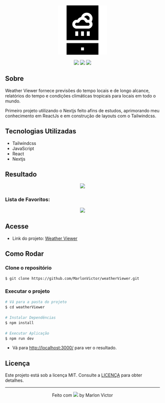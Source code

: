 <p align="center">
  <img src="https://github.com/MarlonVictor/weatherViewer/blob/master/public/BlackIcon.png" width="160px">
</p>

<p align="center">
  <img src="https://img.shields.io/github/repo-size/MarlonVictor/weatherViewer?color=eee&logo=GitHub&style=flat-square">
  <img src="https://img.shields.io/github/stars/MarlonVictor/weatherViewer?color=eee&logo=github&style=flat-square">
  <img src="https://img.shields.io/github/license/MarlonVictor/weatherViewer?color=eee&style=flat-square">
</p>

## Sobre
Weather Viewer fornece previsões do tempo locais e de longo alcance, relatórios do tempo e condições climáticas tropicais para locais em todo o mundo.
  
Primeiro projeto utilizando o Nextjs feito afins de estudos, aprimorando meu conhecimento em ReactJs e em construção de layouts com o Tailwindcss.

## Tecnologias Utilizadas
* Tailwindcss
* JavaScript
* React
* Nextjs

## Resultado
<p align="center">
  <img src="https://user-images.githubusercontent.com/62356988/106951389-7b411d00-670e-11eb-9f8a-84ab2586e472.gif" width="850px">
</p>

### Lista de Favoritos:
<p align="center">
  <img src="https://user-images.githubusercontent.com/62356988/106951847-0d492580-670f-11eb-8322-a2a4baeec02e.gif" width="850px">
</p>

## Acesse
* Link do projeto: [Weather Viewer](https://weatherviewer-36tr28asl.vercel.app/)  

## Como Rodar

### Clone o repositório
```bash
$ git clone https://github.com/MarlonVictor/weatherViewer.git
```

### Executar o projeto
```bash
# Vá para a pasta do projeto  
$ cd weatherViewer

# Instalar Dependências
$ npm install

# Executar Aplicação 
$ npm run dev
```
* Vá para [http://localhost:3000/](http://localhost:3000/) para ver o resultado.

## Licença
Este projeto está sob a licença MIT. Consulte a [LICENÇA](https://github.com/MarlonVictor/weatherViewer/blob/master/LICENSE) para obter detalhes.

___
<p align="center">
  Feito com <img src="https://github.githubassets.com/images/icons/emoji/unicode/1f49c.png" width="20px"> by Marlon Victor
</p>
